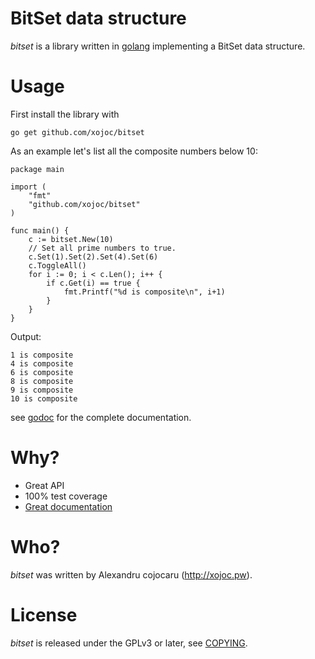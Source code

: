 # BitSet data structure
*bitset* is a library written in [golang](http://golang.org) implementing a BitSet data structure.

# Usage
First install the library with
```
go get github.com/xojoc/bitset
```

As an example let's list all the composite numbers below 10:
```
package main

import (
	"fmt"
	"github.com/xojoc/bitset"
)

func main() {
	c := bitset.New(10)
	// Set all prime numbers to true.
	c.Set(1).Set(2).Set(4).Set(6)
	c.ToggleAll()
	for i := 0; i < c.Len(); i++ {
		if c.Get(i) == true {
			fmt.Printf("%d is composite\n", i+1)
		}
	}
}      
```
Output:
```
1 is composite
4 is composite
6 is composite
8 is composite
9 is composite
10 is composite
```
see [godoc](http://godoc.org/github.com/xojoc/bitset) for the complete documentation.

# Why?

 * Great API
 * 100% test coverage
 * [Great documentation](http://godoc.org/github.com/xojoc/bitset)

# Who?
*bitset* was written by Alexandru cojocaru (http://xojoc.pw).

# License
*bitset* is released under the GPLv3 or later, see [COPYING](COPYING).
